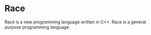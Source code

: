 # Race
Race is a new programming language written in C++. Race is a general purpose programming language.